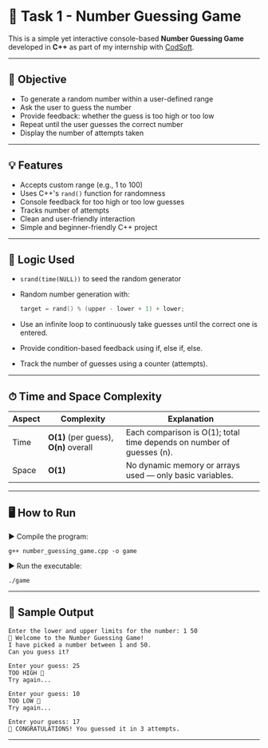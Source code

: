 # 🎯 Task 1 - Number Guessing Game

This is a simple yet interactive console-based **Number Guessing Game** developed in **C++** as part of my internship with [CodSoft](https://www.codsoft.in/).

---

## 📌 Objective

- To generate a random number within a user-defined range
- Ask the user to guess the number
- Provide feedback: whether the guess is too high or too low
- Repeat until the user guesses the correct number
- Display the number of attempts taken

---

## 💡 Features

- Accepts custom range (e.g., 1 to 100)
- Uses C++'s `rand()` function for randomness
- Console feedback for too high or too low guesses
- Tracks number of attempts
- Clean and user-friendly interaction
- Simple and beginner-friendly C++ project

---

## 🧠 Logic Used

- `srand(time(NULL))` to seed the random generator
- Random number generation with:
  ```cpp
  target = rand() % (upper - lower + 1) + lower;
- Use an infinite loop to continuously take guesses until the correct one is entered.

- Provide condition-based feedback using if, else if, else.

- Track the number of guesses using a counter (attempts).

---
## ⏱ Time and Space Complexity
| Aspect | Complexity                             | Explanation                                                           |
| ------ | -------------------------------------- | --------------------------------------------------------------------- |
| Time   | **O(1)** (per guess), **O(n)** overall | Each comparison is O(1); total time depends on number of guesses (n). |
| Space  | **O(1)**                               | No dynamic memory or arrays used — only basic variables.              |

---
## 🖥️ How to Run

▶️ Compile the program:

```
g++ number_guessing_game.cpp -o game
```
▶️ Run the executable:
```
./game
```
---

## 🧪 Sample Output

```
Enter the lower and upper limits for the number: 1 50
🎯 Welcome to the Number Guessing Game!
I have picked a number between 1 and 50.
Can you guess it?

Enter your guess: 25
TOO HIGH 🔺
Try again...

Enter your guess: 10
TOO LOW 🔻
Try again...

Enter your guess: 17
🎉 CONGRATULATIONS! You guessed it in 3 attempts.
```
---
